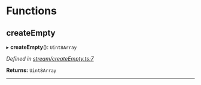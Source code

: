 

# Functions

<a id="createempty"></a>

##  createEmpty

▸ **createEmpty**(): `Uint8Array`

*Defined in [stream/createEmpty.ts:7](https://github.com/polkadot-js/common/blob/7919b34/packages/trie-codec/src/stream/createEmpty.ts#L7)*

**Returns:** `Uint8Array`

___

